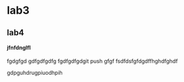 # lab3
## lab4
#### jfnfdnglfl
fgdgfgd
gdfgdfgdfg
fgdfgdfgdgit push
gfgf
fsdfdsfgfdgdffhghdfghdf


gdpguhdrugpiuodhpih